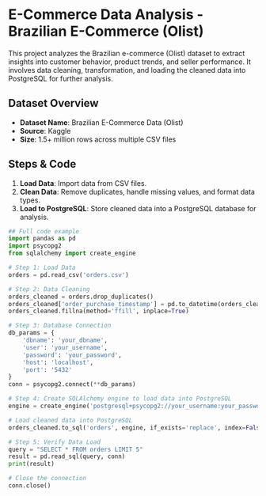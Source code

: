 # E-Commerce Data Analysis - Brazilian E-Commerce (Olist)

This project analyzes the Brazilian e-commerce (Olist) dataset to extract insights into customer behavior, product trends, and seller performance. It involves data cleaning, transformation, and loading the cleaned data into PostgreSQL for further analysis.

## Dataset Overview

- **Dataset Name**: Brazilian E-Commerce Data (Olist)
- **Source**: Kaggle
- **Size**: 1.5+ million rows across multiple CSV files

## Steps & Code

1. **Load Data**: Import data from CSV files.
2. **Clean Data**: Remove duplicates, handle missing values, and format data types.
3. **Load to PostgreSQL**: Store cleaned data into a PostgreSQL database for analysis.

```python
## Full code example
import pandas as pd
import psycopg2
from sqlalchemy import create_engine

# Step 1: Load Data
orders = pd.read_csv('orders.csv')

# Step 2: Data Cleaning
orders_cleaned = orders.drop_duplicates()
orders_cleaned['order_purchase_timestamp'] = pd.to_datetime(orders_cleaned['order_purchase_timestamp'])
orders_cleaned.fillna(method='ffill', inplace=True)

# Step 3: Database Connection
db_params = {
    'dbname': 'your_dbname',
    'user': 'your_username',
    'password': 'your_password',
    'host': 'localhost',
    'port': '5432'
}
conn = psycopg2.connect(**db_params)

# Step 4: Create SQLAlchemy engine to load data into PostgreSQL
engine = create_engine('postgresql+psycopg2://your_username:your_password@localhost:5432/your_dbname')

# Load cleaned data into PostgreSQL
orders_cleaned.to_sql('orders', engine, if_exists='replace', index=False)

# Step 5: Verify Data Load
query = "SELECT * FROM orders LIMIT 5"
result = pd.read_sql(query, conn)
print(result)

# Close the connection
conn.close()
